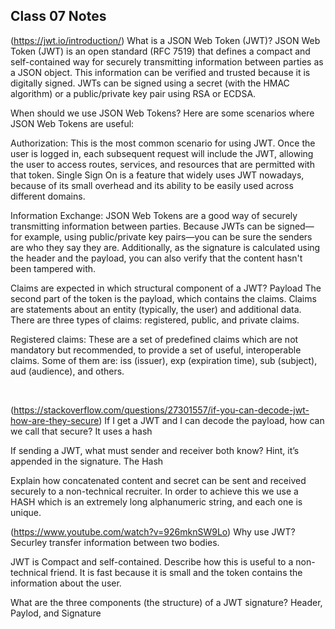 ## Class 07 Notes

(https://jwt.io/introduction/)
What is a JSON Web Token (JWT)?
JSON Web Token (JWT) is an open standard (RFC 7519) that defines a compact and self-contained way for securely transmitting information between parties as a JSON object. This information can be verified and trusted because it is digitally signed. JWTs can be signed using a secret (with the HMAC algorithm) or a public/private key pair using RSA or ECDSA.
<br>

When should we use JSON Web Tokens?
Here are some scenarios where JSON Web Tokens are useful:

Authorization: This is the most common scenario for using JWT. Once the user is logged in, each subsequent request will include the JWT, allowing the user to access routes, services, and resources that are permitted with that token. Single Sign On is a feature that widely uses JWT nowadays, because of its small overhead and its ability to be easily used across different domains.

Information Exchange: JSON Web Tokens are a good way of securely transmitting information between parties. Because JWTs can be signed—for example, using public/private key pairs—you can be sure the senders are who they say they are. Additionally, as the signature is calculated using the header and the payload, you can also verify that the content hasn't been tampered with.
<br>

Claims are expected in which structural component of a JWT?
Payload
The second part of the token is the payload, which contains the claims. Claims are statements about an entity (typically, the user) and additional data. There are three types of claims: registered, public, and private claims.

Registered claims: These are a set of predefined claims which are not mandatory but recommended, to provide a set of useful, interoperable claims. Some of them are: iss (issuer), exp (expiration time), sub (subject), aud (audience), and others.

<br>

(https://stackoverflow.com/questions/27301557/if-you-can-decode-jwt-how-are-they-secure)
If I get a JWT and I can decode the payload, how can we call that secure?
It uses a hash
<br>

If sending a JWT, what must sender and receiver both know? Hint, it’s appended in the signature.
The Hash
<br>

Explain how concatenated content and secret can be sent and received securely to a non-technical recruiter.
In order to achieve this we use a HASH which is an extremely long alphanumeric string, and each one is unique.
<br>

(https://www.youtube.com/watch?v=926mknSW9Lo)
Why use JWT?
Securley transfer information between two bodies.
<br>

JWT is Compact and self-contained. Describe how this is useful to a non-technical friend.
It is fast because it is small and the token contains the information about the user.
<br>

What are the three components (the structure) of a JWT signature?
Header, Paylod, and Signature
<br>

